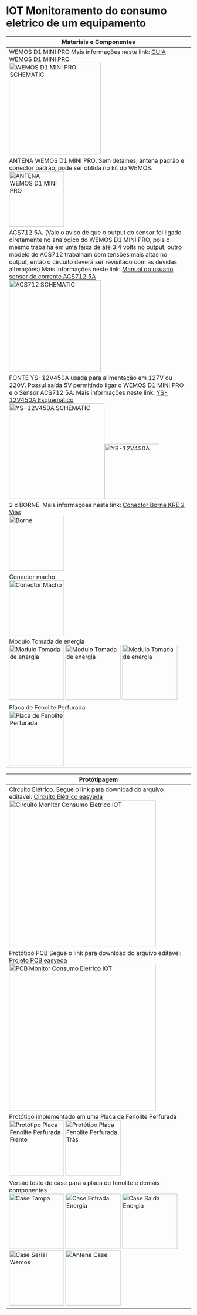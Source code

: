 # IOT Monitoramento do consumo eletrico de um equipamento <br />


|Materiais e Componentes| 
| ------ |
| WEMOS D1 MINI PRO Mais informações neste link: [GUIA WEMOS D1 MINI PRO](https://goo.gl/Gs3dgQ) <br /> <img alt="WEMOS D1 MINI PRO SCHEMATIC" src="https://raw.githubusercontent.com/filipecavalc/IOT-monitoramento-do-consumo-eletrico-de-um-equipamento/master/Materiais%20e%20componentes/wemos_d1_mini_pro_pinout.png" width="250"> |
| ANTENA WEMOS D1 MINI PRO. Sem detalhes, antena padrão e conector padrão, pode ser obtida no kit do WEMOS. <br /> <img alt="ANTENA WEMOS D1 MINI PRO" src="https://raw.githubusercontent.com/filipecavalc/IOT-monitoramento-do-consumo-eletrico-de-um-equipamento/master/Materiais%20e%20componentes/antena.png" width="150"> |
| ACS712 5A. (Vale o aviso de que o output do sensor foi ligado diretamente no analogico do WEMOS D1 MINI PRO, pois o mesmo trabalha em uma faixa de até 3.4 volts no output, outro modelo de ACS712 trabalham com tensões mais altas no output, então o circuito deverá ser revisitado com as devidas alterações) Mais informações neste link: [Manual do usuario sensor de corrente ACS712 5A](https://goo.gl/tzyDiZ) <br /> <img alt="ACS712 SCHEMATIC" src="https://raw.githubusercontent.com/filipecavalc/IOT-monitoramento-do-consumo-eletrico-de-um-equipamento/master/Materiais%20e%20componentes/ACS-712-Pinouts.png" width="250"> |
| FONTE YS-12V450A usada para alimentação em 127V ou 220V. Possui saída 5V permitindo ligar o WEMOS D1 MINI PRO e o Sensor ACS712 5A. Mais informações neste link: [YS-12V450A Esquemático](https://goo.gl/hyTrNA) <br /> <img alt="YS-12V450A SCHEMATIC" src="https://raw.githubusercontent.com/filipecavalc/IOT-monitoramento-do-consumo-eletrico-de-um-equipamento/master/Materiais%20e%20componentes/ys-12v450a-Schematic.png" width="260"><img alt="YS-12V450A" src="https://raw.githubusercontent.com/filipecavalc/IOT-monitoramento-do-consumo-eletrico-de-um-equipamento/master/Materiais%20e%20componentes/ys-12v450a.png" width="150"> |
| 2 x BORNE. Mais informações neste link: [Conector Borne KRE 2 Vias](https://goo.gl/vKmvR2) <br /> <img alt="Borne" src="https://raw.githubusercontent.com/filipecavalc/IOT-monitoramento-do-consumo-eletrico-de-um-equipamento/master/Materiais%20e%20componentes/Borne.png" width="150"> |
| Conector macho <br /> <img alt="Conector Macho" src="https://raw.githubusercontent.com/filipecavalc/IOT-monitoramento-do-consumo-eletrico-de-um-equipamento/master/Materiais%20e%20componentes/conector_macho.png" width="150"> |
| Modulo Tomada de energia <br />  <img alt="Modulo Tomada de energia" src="https://raw.githubusercontent.com/filipecavalc/IOT-monitoramento-do-consumo-eletrico-de-um-equipamento/master/Materiais%20e%20componentes/tomada1.png" width="150"> <img alt="Modulo Tomada de energia" src="https://raw.githubusercontent.com/filipecavalc/IOT-monitoramento-do-consumo-eletrico-de-um-equipamento/master/Materiais%20e%20componentes/tomada2.png" width="150"> <img alt="Modulo Tomada de energia" src="https://raw.githubusercontent.com/filipecavalc/IOT-monitoramento-do-consumo-eletrico-de-um-equipamento/master/Materiais%20e%20componentes/tomada3.png" width="150">|
| Placa de Fenolite Perfurada <br /> <img alt="Placa de Fenolite Perfurada" src="https://raw.githubusercontent.com/filipecavalc/IOT-monitoramento-do-consumo-eletrico-de-um-equipamento/master/Materiais%20e%20componentes/placa-fenolite-perfurada.png" width="150"> |


| Protótipagem | 
| ------ |
| Circuito Elétrico. Segue o link para download do arquivo editavel: [Circuito Elétrico easyeda](https://goo.gl/VcahGX) <br /> <img alt="Circuito Monitor Consumo Eletrico IOT" src="https://raw.githubusercontent.com/filipecavalc/IOT-monitoramento-do-consumo-eletrico-de-um-equipamento/master/Projeto%20Circuito%20e%20PCB/IOTEnergia_circuit.png" width="400"> |
| Protótipo PCB Segue o link para download do arquivo editavel: [Projeto PCB easyeda](https://goo.gl/xMyhBx) <br /> <img alt="PCB Monitor Consumo Eletrico IOT" src="https://raw.githubusercontent.com/filipecavalc/IOT-monitoramento-do-consumo-eletrico-de-um-equipamento/master/Projeto%20Circuito%20e%20PCB/IOTEnergia_PCB.png" width="400"> |
| Protótipo implementado em uma Placa de Fenolite Perfurada <br /> <img alt="Protótipo Placa Fenolite Perfurada Frente" src="https://raw.githubusercontent.com/filipecavalc/IOT-monitoramento-do-consumo-eletrico-de-um-equipamento/master/Prot%C3%B3tipo%20fenolite%20perfurado/Prototipo_circuito_fenolite_perfurado_cima.png" width="150"> <img alt="Protótipo Placa Fenolite Perfurada Trás" src="https://raw.githubusercontent.com/filipecavalc/IOT-monitoramento-do-consumo-eletrico-de-um-equipamento/master/Prot%C3%B3tipo%20fenolite%20perfurado/Prototipo_circuito_fenolite_perfurado_baixo.png" width="150">|
|Versão teste de case para a placa de fenolite e demais componentes <br /> <img alt="Case Tampa" src="https://raw.githubusercontent.com/filipecavalc/IOT-monitoramento-do-consumo-eletrico-de-um-equipamento/master/Case%20pr%C3%B3totipo/Tampa_case.png" width="150"> <img alt="Case Entrada Energia" src="https://raw.githubusercontent.com/filipecavalc/IOT-monitoramento-do-consumo-eletrico-de-um-equipamento/master/Case%20pr%C3%B3totipo/Entrada_Energia_case.png" width="150"> <img alt="Case Saida Energia" src="https://raw.githubusercontent.com/filipecavalc/IOT-monitoramento-do-consumo-eletrico-de-um-equipamento/master/Case%20pr%C3%B3totipo/Saida_Energia_case.png" width="150"> <img alt="Case Serial Wemos" src="https://raw.githubusercontent.com/filipecavalc/IOT-monitoramento-do-consumo-eletrico-de-um-equipamento/master/Case%20pr%C3%B3totipo/Wemos_usb.png" width="150"> <img alt="Antena Case" src="https://raw.githubusercontent.com/filipecavalc/IOT-monitoramento-do-consumo-eletrico-de-um-equipamento/master/Case%20pr%C3%B3totipo/Antena_case.png" width="150">|

